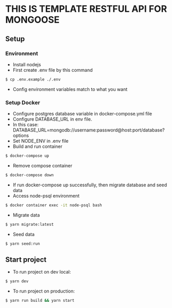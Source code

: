 # THIS IS TEMPLATE RESTFUL API FOR MONGOOSE

## Setup
### Environment
- Install nodejs
- First create .env file by this command
```bash
$ cp .env.example ./.env
```
- Config environment variables match to what you want

### Setup Docker
- Configure postgres database variable in docker-compose.yml file
- Configure DATABASE_URL in env file. 
- In this case: DATABASE_URL=mongodb://username:password@host:port/database?options
- Set NODE_ENV in .env file
- Build and run container
```bash
$ docker-compose up 
```
- Remove compose container
```bash
$ docker-compose down
```
- If run docker-compose up successfully, then migrate database and seed data
- Access node-psql environment
```bash
$ docker container exec -it node-psql bash
```
- Migrate data
```bash
$ yarn migrate:latest
```
- Seed data
```bash
$ yarn seed:run
```

## Start project
- To run project on dev local:
```bash
$ yarn dev
```

- To run project on production:

```bash
$ yarn run build && yarn start
```
